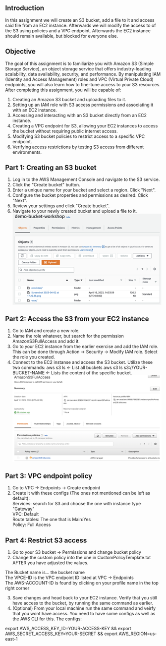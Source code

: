 
## Introduction
In this assignment we will create an S3 bucket, add a file to it and access said file from an EC2 instance.
Afterwards we will modify the access to of the S3 using policies and a VPC endpoint.
Afterwards the EC2 instance should remain available, but blocked for everyone else.

## Objective
The goal of this assignment is to familiarize you with Amazon S3 (Simple Storage Service), an object storage service that offers industry-leading scalability, data availability, security, and performance. By manipulating IAM (Identity and Access Management) roles and VPC (Virtual Private Cloud) endpoints, you will also learn how to fine-tune access to your S3 resources. After completing this assignment, you will be capable of:

1. Creating an Amazon S3 bucket and uploading files to it.
2. Setting up an IAM role with S3 access permissions and associating it with an EC2 instance.
3. Accessing and interacting with an S3 bucket directly from an EC2 instance.
4. Creating a VPC endpoint for S3, allowing your EC2 instances to access the bucket without requiring public internet access.
5. Modifying S3 bucket policies to restrict access to a specific VPC endpoint.
6. Verifying access restrictions by testing S3 access from different environments.

## Part 1: Creating an S3 bucket
1. Log in to the AWS Management Console and navigate to the S3 service.
2. Click the "Create bucket" button.
3. Enter a unique name for your bucket and select a region. Click "Next".
4. Configure the bucket properties and permissions as desired. Click "Next".
5. Review your settings and click "Create bucket".
6. Navigate to your newly created bucket and upload a file to it.
![alt text](https://github.com/VictorBusk/AWS-workshop/blob/main/Images/s3.png)

## Part 2: Access the S3 from your EC2 instance
1. Go to IAM and create a new role.
2. Name the role whatever, but search for the permission AmazonS3FullAccess and add it.
3. Go to your EC2 instance from the earlier exercise and add the IAM role.
This can be done through Action -> Security -> Modify IAM role. Select the role you created.
4. Connect to the EC2 instanse and access the S3 bucket. Utilize these two commands:
aws s3 ls <- List all buckets
aws s3 ls s3://YOUR-BUCKET-NAME <- Lists the content of the specific bucket.
![alt text](https://github.com/VictorBusk/AWS-workshop/blob/main/Images/iam.png)

## Part 3: VPC endpoint policy
1. Go to VPC -> Endpoints -> Create endpoint
2. Create it with these configs (The ones not mentioned can be left as default):  
Services: search for S3 and choose the one with instance type "Gateway"  
VPC: Default  
Route tables: The one that is Main:Yes  
Policy: Full Access  

## Part 4: Restrict S3 access
1. Go to your S3 bucket -> Permissions and change bucket policy
2. Change the custom policy into the one in CustomPolicyTemplate.txt AFTER you have adjusted the values.

The Bucket name is... the bucket name  
The VPCE-ID is the VPC endpoint ID listed at VPC -> Endpoints  
The AWS-ACCOUNT-ID is found by clicking on your profile name in the top right corner  

3. Save changes and head back to your EC2 instance. Verify that you still have access to the bucket, by running the same command as earlier.
4. (Optional) From your local machine run the same command and veirfy that you wont have access.
You need to have some configs as well as the AWS CLI for this. The configs:

export AWS_ACCESS_KEY_ID=YOUR-ACCESS-KEY && export AWS_SECRET_ACCESS_KEY=YOUR-SECRET && export AWS_REGION=us-east-1